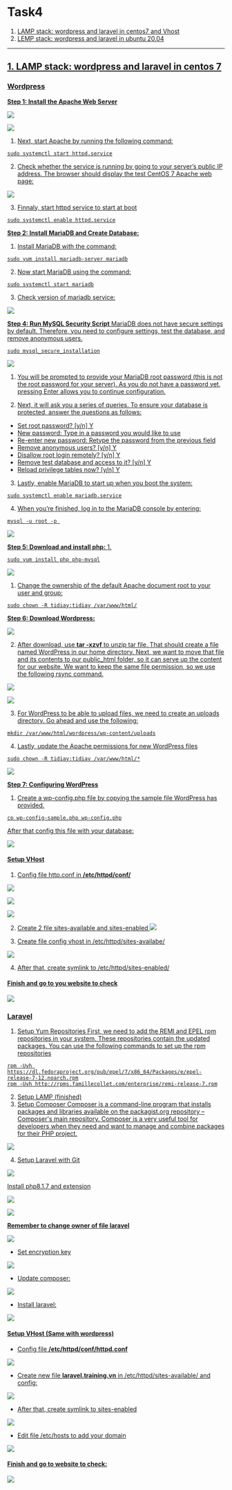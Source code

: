 # **Task4**

1. <a href='#1'> LAMP stack: wordpress and laravel in centos7 and Vhost
2. <a href='#2'> LEMP stack: wordpress and laravel in ubuntu 20.04


****

<div id='1'></div>

## **1. LAMP stack: wordpress and laravel in centos 7**

### Wordpress 
**Step 1: Install the Apache Web Server** 

![](src1/sudo_yum_install_httpd.png)

![](src1/task1_httpd_ins.png)

1. Next, start Apache by running the following command:
```
sudo systemctl start httpd.service
```
2. Check whether the service is running by going to your server’s public IP address. The browser should display the test CentOS 7 Apache web page:

![](src1/httpd_test.png)

3. Finnaly, start httpd service to start at boot
```
sudo systemctl enable httpd.service
```

**Step 2: Install MariaDB and Create Database:**
1. Install MariaDB with the command:
```
sudo yum install mariadb-server mariadb
```
2. Now start MariaDB using the command:
```
sudo systemctl start mariadb
```
3. Check version of mariadb service:

![](src1/checkversion_mysql.png)

**Step 4: Run MySQL Security Script**
MariaDB does not have secure settings by default. Therefore, you need to configure settings, test the database, and remove anonymous users.
```
sudo mysql_secure_installation
```
![](src1/secure_mysql.png)

1. You will be prompted to provide your MariaDB root password (this is not the root password for your server). As you do not have a password yet, pressing Enter allows you to continue configuration.

2. Next, it will ask you a series of queries. To ensure your database is protected, answer the questions as follows:
- Set root password? [y/n] Y
- New password: Type in a password you would like to use
- Re-enter new password: Retype the password from the previous field
- Remove anonymous users? [y/n] Y
- Disallow root login remotely? [y/n] Y
- Remove test database and access to it? [y/n] Y
- Reload privilege tables now? [y/n] Y

3. Lastly, enable MariaDB to start up when you boot the system:
```
sudo systemctl enable mariadb.service
```

4. When you’re finished, log in to the MariaDB console by entering:
```
mysql -u root -p 
```
![](src1/create_database.png)


**Step 5: Download and install php:**
1. 
```
sudo yum install php php-mysql
```

![](src1/install_php.png)

1. Change the ownership of the default Apache document root to your user and group:
```
sudo chown -R tidiay:tidiay /var/www/html/
```

**Step 6: Download Wordpress:**

![](src1/download_wordpress.png)

2. After download, use **tar -xzvf** to unzip tar file. That should create a file named WordPress in our home directory. Next, we want to move that file and its contents to our public_html folder, so it can serve up the content for our website. We want to keep the same file permission, so we use the following rsync command. 

![](src1/untar.png)

![](src1/rsync.png)

3. For WordPress to be able to upload files, we need to create an uploads directory. Go ahead and use the following:
```
mkdir /var/www/html/wordpress/wp-content/uploads
```

4. Lastly, update the Apache permissions for new WordPress files 
```
sudo chown -R tidiay:tidiay /var/www/html/*
```

![](src1/chown.png)

**Step 7: Configuring WordPress**
1. Create a wp-config.php file by copying the sample file WordPress has provided. 
``` 
cp wp-config-sample.php wp-config.php
```

After that config this file with your database:

![](src1/config_wp.png)

#### Setup VHost
1. Config file http.conf in **/etc/httpd/conf/**

![](src1/vhost_1.png)

![](src1/httpd_conf.png)

![](src1/httpdconf.png)

2. Create 2 file sites-available and sites-enabled 
![](src1/mkdir_file.png)

3. Create file config vhost in /etc/httpd/sites-availabe/

![](src1/site_available.png)

4. After that, create symlink to /etc/httpd/sites-enabled/

#### Finish and go to you website to check

![](src1/finish.png)


### Laravel
1. Setup Yum Repositories
First, we need to add the REMI and EPEL rpm repositories in your system. These repositories contain the updated packages. You can use the following commands to set up the rpm repositories
```
rpm -Uvh https://dl.fedoraproject.org/pub/epel/7/x86_64/Packages/e/epel-release-7-12.noarch.rpm
rpm -Uvh http://rpms.famillecollet.com/enterprise/remi-release-7.rpm
```
2. Setup LAMP (finished)
3. Setup Composer
Composer is a command-line program that installs packages and libraries available on the packagist.org repository – Composer's main repository.
Composer is a very useful tool for developers when they need and want to manage and combine packages for their PHP project.

![](src2/composer_setup.png)

4. Setup Laravel with Git

![](src2/laravel_setup.png)

Install php8.1.7 and extension 

![](src2/php-extention.png)

![](src2/php-xml.png)

**Remember to change owner of file laravel**

![](src2/owner.png)

- Set encryption key

![](src2/encrypt.png)

- Update composer: 

![](src2/composer_update.png)

- Install laravel:

![](src2/install_laravel.png)


#### Setup VHost (Same with wordpress)

- Config file **/etc/httpd/conf/httpd.conf**
  
 ![](src2/httpd_conf.png)

- Create new file **laravel.training.vn** in /etc/httpd/sites-available/ and config:
  
![](src2/laravel_conf.png)

- After that, create symlink to sites-enabled 

![](src2/ln-s.png)

- Edit file /etc/hosts to add your domain

![](src2/hosts.png)


#### Finish and go to website to check:

![](src2/laravel.png)